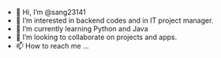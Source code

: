 - 👋 Hi, I’m @sang23141
- 👀 I’m interested in backend codes and in IT project manager.
- 🌱 I’m currently learning Python and Java
- 💞️ I’m looking to collaborate on projects and apps.
- 📫 How to reach me ...

<!---
sang23141/sang23141 is a ✨ special ✨ repository because its `README.md` (this file) appears on your GitHub profile.
You can click the Preview link to take a look at your changes.
--->

